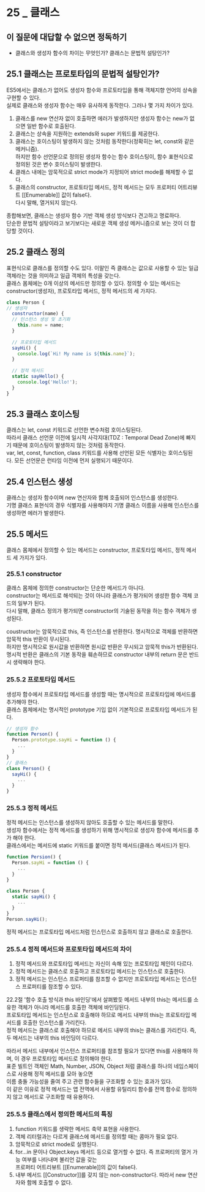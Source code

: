 # 25 _ 클래스
## 이 질문에 대답할 수 없으면 정독하기
- 클래스와 생성자 함수의 차이는 무엇인가? 클래스는 문법적 설탕인가?   

## 25.1 클래스는 프로토타입의 문법적 설탕인가?
ES5에서는 클래스가 없어도 생성자 함수와 프로토타입을 통해 객체지향 언어의 상속을 구현할 수 있다.   
실제로 클래스와 생성자 함수는 매우 유사하게 동작한다. 그러나 몇 가지 차이가 있다.   
   
1. 클래스를 new 연산자 없이 호출하면 에러가 발생하지만 생성자 함수는 new가 없으면 일반 함수로 호출된다.   
2. 클래스는 상속을 지원하는 extends와 super 키워드를 제공한다.   
3. 클래스는 호이스팅이 발생하지 않는 것처럼 동작한다(정확히는 let, const와 같은 메커니즘).   
  하지만 함수 선언문으로 정의된 생성자 함수는 함수 호이스팅이, 함수 표현식으로 정의된 것은 변수 호이스팅이 발생한다.   
4. 클래스 내에는 암묵적으로 strict mode가 지정되어 strict mode를 해제할 수 없다.   
5. 클래스의 constructor, 프로토타입 메서드, 정적 메서드는 모두 프로퍼티 어트리뷰트 [[Enumerable]] 값이 false다.   
  다시 말해, 열거되지 않는다.   
   
종합해보면, 클래스는 생성자 함수 기반 객체 생성 방식보다 견고하고 명료하다.   
단순한 문법적 설탕이라고 보기보다는 새로운 객체 생성 메커니즘으로 보는 것이 더 합당할 것이다.
## 25.2 클래스 정의
표현식으로 클래스를 정의할 수도 있다. 이말인 즉 클래스는 값으로 사용할 수 있는 일급 객체라는 것을 의미하고 일급 객체의 특성을 갖는다.   
클래스 몸체에는 0개 이상의 메서드만 정의할 수 있다. 정의할 수 있는 메서드는 constructor(생성자), 프로토타입 메서드, 정적 메서드의 세 가지다.   

```javascript
class Person {
// 생성자
  constructor(name) {
  // 인스턴스 생성 및 초기화
    this.name = name;
  }
  
  // 프로토타입 메서드
  sayHi() {
    console.log(`Hi! My name is ${this.name}`);
  }
  
  // 정적 메서드
  static sayHello() {
    console.log('Hello!');
  }
}
```
## 25.3 클래스 호이스팅
클래스는 let, const 키워드로 선언한 변수처럼 호이스팅된다.   
따라서 클래스 선언문 이전에 일시적 사각지대(TDZ : Temporal Dead Zone)에 빠지기 때문에 호이스팅이 발생하지 않는 것처럼 동작한다.   
var, let, const, function, class 키워드를 사용해 선언된 모든 식별자는 호이스팅된다. 모든 선언문은 런타임 이전에 먼저 실행되기 때문이다.   
## 25.4 인스턴스 생성
클래스는 생성자 함수이며 new 연산자와 함께 호출되어 인스턴스를 생성한다.   
기명 클래스 표현식의 경우 식별자를 사용해야지 기명 클래스 이름을 사용해 인스턴스를 생성하면 에러가 발생한다.   
## 25.5 메서드
클래스 몸체에서 정의할 수 있는 메서드는 constructor, 프로토타입 메서드, 정적 메서드 세 가지가 있다.   
### 25.5.1 constructor
클래스 몸체에 정의한 constructor는 단순한 메서드가 아니다.   
constructor는 메서드로 해석되는 것이 아니라 클래스가 평가되어 생성한 함수 객체 코드의 일부가 된다.    
다시 말해, 클래스 정의가 평가되면 constructor의 기술된 동작을 하는 함수 객체가 생성된다.   
   
coustructor는 암묵적으로 this, 즉 인스턴스를 반환한다. 명시적으로 객체를 반환하면 암묵적 this 반환이 무시된다.   
하지만 명시적으로 원시값을 반환하면 원시값 반환은 무시되고 암묵적 this가 반환된다.   
명시적 반환은 클래스의 기본 동작을 훼손하므로 constructor 내부의 return 문은 반드시 생략해야 한다.
### 25.5.2 프로토타입 메서드
생성자 함수에서 프로토타입 메서드를 생성할 때는 명시적으로 프로토타입에 메서드를 추가해야 한다.   
클래스 몸체에서는 명시적인 prototype 기입 없이 기본적으로 프로토타입 메서드가 된다.
```javascript
// 생성자 함수
function Person() {
  Person.prototype.sayHi = function () {
    ...
  }
}
// 클래스
class Person() {
  sayHi() {
    ...
  }
}
```
### 25.5.3 정적 메서드
정적 메서드는 인스턴스를 생성하지 않아도 호출할 수 있는 메서드를 말한다.   
생성자 함수에서는 정적 메서드를 생성하기 위해 명시적으로 생성자 함수에 메서드를 추가 해야 한다.   
클래스에서는 메서드에 static 키워드를 붙이면 정적 메서드(클래스 메서드)가 된다.   
```javascript
function Persion() {
  Person.sayHi = function () {
    ...
  }
}

class Person {
  static sayHi() {
    ...
  }
}
Person.sayHi();
```
정적 메서드는 프로토타입 메서드처럼 인스턴스로 호출하지 않고 클래스로 호출한다.
### 25.5.4 정적 메서드와 프로토타입 메서드의 차이
1. 정적 메서드와 프로토타입 메서드는 자신이 속해 있는 프로토타입 체인이 다르다.   
2. 정적 메서드는 클래스로 호출하고 프로토타입 메서드는 인스턴스로 호출한다.   
3. 정적 메서드는 인스턴스 프로퍼티를 참조할 수 없지만 프로토타입 메서드는 인스턴스 프로퍼티를 참조할 수 있다.
   
22.2절 '함수 호출 방식과 this 바인딩'에서 살펴봤듯 메서드 내부의 this는 메서드를 소유한 객체가 아니라 메서드를 호출한 객체에 바인딩된다.   
프로토타입 메서드는 인스턴스로 호출해야 하므로 메서드 내부의 this는 프로토타입 메서드를 호출한 인스턴스를 가리킨다.   
정적 메서드는 클래스로 호출해야 하므로 메서드 내부의 this는 클래스를 가리킨다. 즉, 두 메서드는 내부의 this 바인딩이 다르다.   
   
따라서 메서드 내부에서 인스턴스 프로퍼티를 참조할 필요가 있다면 this를 사용해야 하며, 이 경우 프로토타입 메서드로 정의해야 한다.   
표준 빌트인 객체인 Math, Number, JSON, Object 처럼 클래스를 하나의 네임스페이스로 사용해 정적 메서드를 모아 놓으면   
이름 충돌 가능성을 줄여 주고 관련 함수들을 구조화할 수 있는 효과가 있다.   
이 같은 이유로 정적 메서드는 앱 전역에서 사용할 유틸리티 함수를 전역 함수로 정의하지 않고 메서드로 구조화할 때 유용하다.
### 25.5.5 클래스에서 정의한 메서드의 특징
1. function 키워드를 생략한 메서드 축약 표현을 사용한다.   
2. 객체 리터럴과는 다르게 클래스에 메서드를 정의할 때는 콤마가 필요 없다.   
3. 암묵적으로 strict mode로 실행된다.   
4. for...in 문이나 Object.keys 메서드 등으로 열거할 수 없다. 즉 프로퍼티의 열거 가능 여부를 나타내며 불리언 값을 갖는   
프로퍼티 어트리뷰트 [[Enumerable]]의 값이 false다.   
5. 내부 메서드 [[Constructor]]를 갖지 않는 non-constructor다. 따라서 new 연산자와 함께 호출할 수 없다.






